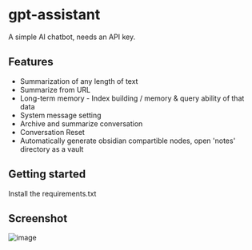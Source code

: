 # gpt-assistant

A simple AI chatbot, needs an API key.

## Features
- Summarization of any length of text
- Summarize from URL
- Long-term memory - Index building / memory & query ability of that data
- System message setting
- Archive and summarize conversation
- Conversation Reset
- Automatically generate obsidian compartible nodes, open 'notes' directory as a vault

## Getting started

Install the requirements.txt

## Screenshot

![image](https://github.com/wuup/gpt-assistant/assets/1614831/abb86411-b470-44be-9dd3-7120af07dd3b)
